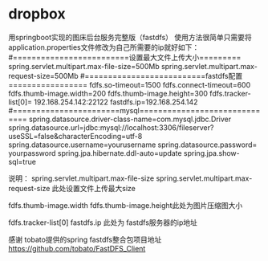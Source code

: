 # dropbox
用springboot实现的图床后台服务完整版（fastdfs）
使用方法很简单只需要将application.properties文件修改为自己所需要的ip就好如下：
#=========================设置最大文件上传大小=========
spring.servlet.multipart.max-file-size=500Mb
spring.servlet.multipart.max-request-size=500Mb
#==========================fastdfs配置=================
fdfs.so-timeout=1500
fdfs.connect-timeout=600
fdfs.thumb-image.width=200
fdfs.thumb-image.height=300
fdfs.tracker-list[0]= 192.168.254.142:22122
fastdfs.ip=192.168.254.142
#=======================mysql==============================
spring.datasource.driver-class-name=com.mysql.jdbc.Driver
spring.datasource.url=jdbc:mysql://localhost:3306/fileserver?useSSL=false&characterEncoding=utf-8
spring.datasource.username=yourusername
spring.datasource.password= yourpassword
spring.jpa.hibernate.ddl-auto=update
spring.jpa.show-sql=true

说明：
spring.servlet.multipart.max-file-size
spring.servlet.multipart.max-request-size 此处设置文件上传最大size

fdfs.thumb-image.width
fdfs.thumb-image.height此处为图片压缩图大小

fdfs.tracker-list[0]
fastdfs.ip 此处为 fastdfs服务器的ip地址


感谢 tobato提供的spring fastdfs整合包项目地址 https://github.com/tobato/FastDFS_Client
